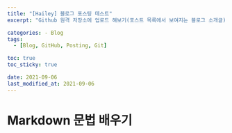 ```yaml
---
title: "[Hailey] 블로그 포스팅 테스트"
excerpt: "Github 원격 저장소에 업로드 해보기(포스트 목록에서 보여지는 블로그 소개글)"

categories: - Blog
tags:
  - [Blog, GitHub, Posting, Git]

toc: true
toc_sticky: true

date: 2021-09-06
last_modified_at: 2021-09-06
---
```


# Markdown 문법 배우기
